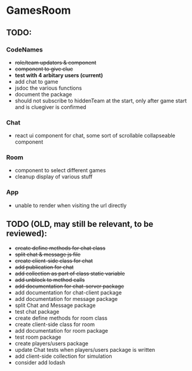 # GamesRoom

## TODO: 
### CodeNames
- ~~role/team updators & component~~
- ~~component to give clue~~
- __test with 4 arbitary users (current)__
- add chat to game 
- jsdoc the various functions
- document the package
- should not subscribe to hiddenTeam at the start, 
only after game start and is cluegiver is confirmed

### Chat
- react ui component for chat, some sort of 
scrollable collapseable component

### Room
- component to select different games
- cleanup display of various stuff

### App
- unable to render when visiting the url directly


## TODO (OLD, may still be relevant, to be reviewed):
* ~~create define methods for chat class~~
* ~~split chat & message js file~~
* ~~create client-side class for chat~~
* ~~add publication for chat~~
* ~~add collection as part of class static variable~~
* ~~add unblock to method calls~~
* ~~add documentation for chat-server package~~
* add documentation for chat-client package
* add documentation for message package
* split Chat and Message package
* test chat package
* create define methods for room class
* create client-side class for room
* add documentation for room package
* test room package
* create players/users package
* update Chat tests when players/users package is written
* add client-side collection for simulation
* consider add lodash
